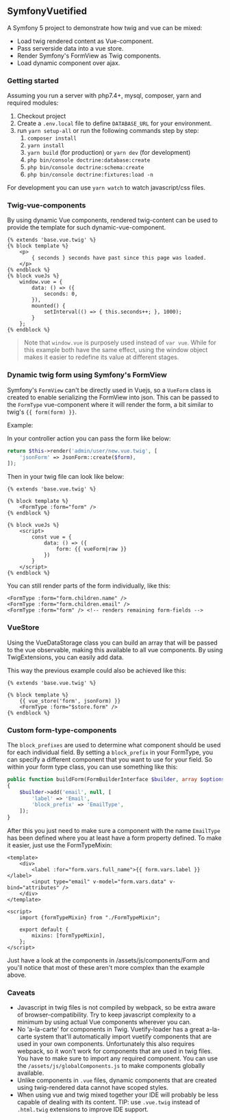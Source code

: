 ## SymfonyVuetified

A Symfony 5 project to demonstrate how twig and vue can be mixed:

* Load twig rendered content as Vue-component.
* Pass serverside data into a vue store.
* Render Symfony's FormView as Twig components.
* Load dynamic component over ajax.


### Getting started

Assuming you run a server with php7.4+, mysql, composer, yarn and required modules:

1) Checkout project
2) Create a `.env.local` file to define `DATABASE_URL` for your environment.
3) run `yarn setup-all` or run the following commands step by step:
    1) `composer install`  
    2) `yarn install`  
    3) `yarn build` (for production) or `yarn dev` (for development)  
    4) `php bin/console doctrine:database:create`  
    5) `php bin/console doctrine:schema:create`  
    6) `php bin/console doctrine:fixtures:load -n`

For development you can use `yarn watch` to watch javascript/css files.


### Twig-vue-components

By using dynamic Vue components, rendered twig-content can be used to provide
the template for such dynamic-vue-component. 

```
{% extends 'base.vue.twig' %}
{% block template %}
    <p>
        { seconds } seconds have past since this page was loaded.
    </p>
{% endblock %}
{% block vueJs %}
    window.vue = {
        data: () => ({
            seconds: 0,
        }),
        mounted() {
            setInterval(() => { this.seconds++; }, 1000);
        }
    };
{% endblock %}
```

> Note that `window.vue` is purposely used instead of `var vue`. While for this example both have the same effect, using
> the window object makes it easier to redefine its value at different stages.


### Dynamic twig form using Symfony's FormView

Symfony's `FormView` can't be directly used in Vuejs, so a `VueForm` class is created to enable serializing the FormView into json.
This can be passed to the `FormType` vue-component where it will render the form, a bit similar to twig's `{{ form(form) }}`.

Example:

In your controller action you can pass the form like below:

```php
return $this->render('admin/user/new.vue.twig', [
    'jsonForm' => JsonForm::create($form),
]);
```
Then in your twig file can look like below:
```twig
{% extends 'base.vue.twig' %}

{% block template %}
    <FormType :form="form" />
{% endblock %}

{% block vueJs %}
    <script>
        const vue = {
            data: () => ({
                form: {{ vueForm|raw }}
            })
        }
    </script>
{% endblock %}
```

You can still render parts of the form individually, like this:
```vue
<FormType :form="form.children.name" />
<FormType :form="form.children.email" />
<FormType :form="form" /> <!-- renders remaining form-fields -->
```

### VueStore

Using the VueDataStorage class you can build an array that will be passed
to the vue observable, making this available to all vue components.
By using TwigExtensions, you can easily add data. 

This way the previous example could also be achieved like this:

```
{% extends 'base.vue.twig' %}

{% block template %}
    {{ vue_store('form', jsonForm) }}
    <FormType :form="$store.form" />
{% endblock %}
```


### Custom form-type-components

The `block_prefixes` are used to determine what component should be used for each individual field. 
By setting a `block_prefix` in your FormType, you can specify a different component that you want to use for your
field. So within your form type class, you can use something like this:
```php
public function buildForm(FormBuilderInterface $builder, array $options): void
{
    $builder->add('email', null, [
        'label' => 'Email',
        'block_prefix' => 'EmailType',
    ]);
}
```

After this you just need to make sure a component with the name `EmailType` has been defined where you at least
have a form property defined. To make it easier, just use the FormTypeMixin:
```vue
<template>
    <div>
        <label :for="form.vars.full_name">{{ form.vars.label }}</label>
        <input type="email" v-model="form.vars.data" v-bind="attributes" />
    </div>
</template>

<script>
    import {formTypeMixin} from "./FormTypeMixin";

    export default {
        mixins: [formTypeMixin],
    };
</script>
```

Just have a look at the components in /assets/js/components/Form and you'll notice that most of these aren't more
complex than the example above.


### Caveats
* Javascript in twig files is not compiled by webpack, so be extra aware of browser-compatibility.
Try to keep javascript complexity to a minimum by using actual Vue components wherever you can.
* No 'a-la-carte' for components in Twig. 
Vuetify-loader has a great a-la-carte system that'll automatically import vuetify components that are used in
your own components. Unfortunately this also requires webpack, so it won't work for components that are used
in twig files. You have to make sure to import any required component. You can use the `/assets/js/globalComponents.js`
to make components globally available.
* Unlike components in `.vue` files, dynamic components that are created using twig-rendered data cannot
have scoped styles.
* When using vue and twig mixed together your IDE will probably be less capable of dealing with its content.
  TIP: use `.vue.twig` instead of `.html.twig` extensions to improve IDE support.